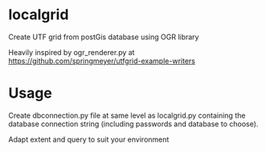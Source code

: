 localgrid
=========

Create UTF grid from postGis database using OGR library

Heavily inspired by ogr_renderer.py at https://github.com/springmeyer/utfgrid-example-writers

Usage
=====

Create dbconnection.py file at same level as localgrid.py containing the database
connection string (including passwords and database to choose).

Adapt extent and query to suit your environment
